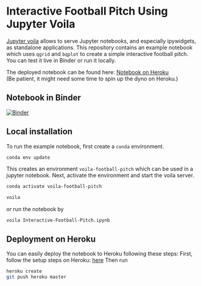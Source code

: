 # Interactive Football Pitch Using Jupyter Voila
[Jupyter voila](https://blog.jupyter.org/and-voil%C3%A0-f6a2c08a4a93) allows to serve Jupyter notebooks, and especially ipywidgets, as standalone applications.
This repository contains an example notebook which uses `qgrid` and `bqplot` to create a simple interactive football pitch.
You can test it live in Binder or run it locally.  

The deployed notebook can be found here: [Notebook on Heroku](https://voila-football-pitch-example.herokuapp.com/)  
(Be patient, it might need some time to spin up the dyno on Heroku.)

## Notebook in Binder

[![Binder](https://mybinder.org/badge_logo.svg)](https://mybinder.org/v2/gh/seidlr/voila-interactive-football-pitch/master?filepath=Interactive-Football-Pitch.ipynb)

## Local installation
To run the example notebook, first create a `conda` environment.
```bash
conda env update
```
This creates an environment `voila-football-pitch` which can be used in a jupyter notebook.
Next, activate the environment and start the voila server.
```bash
conda activate voila-football-pitch
```
```bash
voila
```
or run the notebook by
```
voila Interactive-Football-Pitch.ipynb
```

## Deployment on Heroku
You can easily deploy the notebook to Heroku following these steps: 
First, follow the setup steps on Heroku: [here](https://devcenter.heroku.com/articles/getting-started-with-python)
Then run
```bash
heroku create
git push heroku master
```



